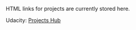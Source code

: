HTML links for projects are currently stored here.

Udacity: [Projects Hub](http://fch808.github.io/)